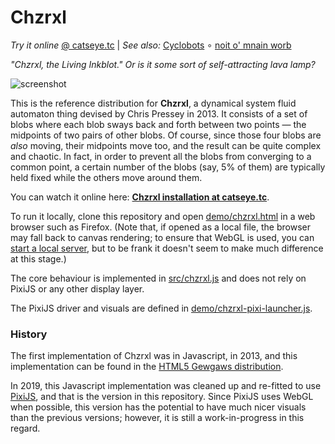 Chzrxl
======

_Try it online_ [@ catseye.tc](https://catseye.tc/installation/Chzrxl)
| _See also:_ [Cyclobots](https://github.com/catseye/Cyclobots#readme)
∘ [noit o' mnain worb](https://github.com/catseye/noit-o-mnain-worb#readme)

_"Chzrxl, the Living Inkblot." Or is it some sort of self-attracting lava lamp?_

![screenshot](https://static.catseye.tc/images/screenshots/Chzrxl.jpg)

This is the reference distribution for **Chzrxl**, a dynamical system
fluid automaton thing devised by Chris Pressey in 2013.  It consists
of a set of blobs where each blob sways back and forth between two
points — the midpoints of two pairs of other blobs.  Of course, since
those four blobs are *also* moving, their midpoints move too, and
the result can be quite complex and chaotic.  In fact, in order to
prevent all the blobs from converging to a common point, a certain
number of the blobs (say, 5% of them) are typically held fixed while
the others move around them.

You can watch it online here: **[Chzrxl installation at catseye.tc][]**.

To run it locally, clone this repository and open
[demo/chzrxl.html](demo/chzrxl.html) in a web browser such as
Firefox.  (Note that, if opened as a local file, the browser may fall back
to canvas rendering; to ensure that WebGL is used, you can
[start a local server][], but to be frank it doesn't seem to make much
difference at this stage.)

The core behaviour is implemented in [src/chzrxl.js](src/chzrxl.js) and
does not rely on PixiJS or any other display layer.

The PixiJS driver and visuals are defined in
[demo/chzrxl-pixi-launcher.js](demo/chzrxl-pixi-launcher.js).

### History ###

The first implementation of Chzrxl was in Javascript, in 2013, and this
implementation can be found in the [HTML5 Gewgaws distribution][].

In 2019, this Javascript implementation was cleaned up and re-fitted to use
[PixiJS][], and that is the version in this repository.  Since PixiJS uses
WebGL when possible, this version has the potential to have much nicer visuals
than the previous versions; however, it is still a work-in-progress in this
regard.

[Chzrxl installation at catseye.tc]: https://catseye.tc/installation/Chzrxl
[HTML5 Gewgaws distribution]: https://catseye.tc/distribution/HTML5%20Gewgaws%20distribution
[PixiJS]: http://www.pixijs.com/
[start a local server]: https://github.com/mrdoob/three.js/wiki/How-to-run-things-locally#run-local-server
